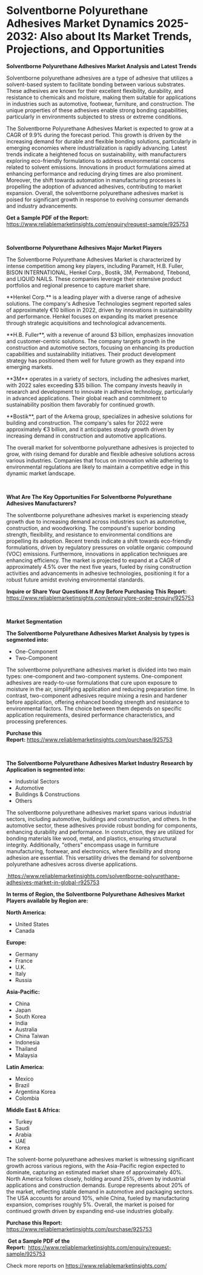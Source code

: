 <p><h1>Solventborne Polyurethane Adhesives Market Dynamics 2025-2032: Also about Its Market Trends, Projections, and Opportunities</h1></p><p><strong>Solventborne Polyurethane Adhesives Market Analysis and Latest Trends</strong></p>
<p><p>Solventborne polyurethane adhesives are a type of adhesive that utilizes a solvent-based system to facilitate bonding between various substrates. These adhesives are known for their excellent flexibility, durability, and resistance to chemicals and moisture, making them suitable for applications in industries such as automotive, footwear, furniture, and construction. The unique properties of these adhesives enable strong bonding capabilities, particularly in environments subjected to stress or extreme conditions.</p><p>The Solventborne Polyurethane Adhesives Market is expected to grow at a CAGR of 9.9% during the forecast period. This growth is driven by the increasing demand for durable and flexible bonding solutions, particularly in emerging economies where industrialization is rapidly advancing. Latest trends indicate a heightened focus on sustainability, with manufacturers exploring eco-friendly formulations to address environmental concerns related to solvent emissions. Innovations in product formulations aimed at enhancing performance and reducing drying times are also prominent. Moreover, the shift towards automation in manufacturing processes is propelling the adoption of advanced adhesives, contributing to market expansion. Overall, the solventborne polyurethane adhesives market is poised for significant growth in response to evolving consumer demands and industry advancements.</p></p>
<p><strong>Get a Sample PDF of the Report:&nbsp;</strong> <a href="https://www.reliablemarketinsights.com/enquiry/request-sample/925753?utm_campaign=2013&utm_medium=2&utm_source=Github&utm_content=ia&utm_term=24032025&utm_id=solventborne-polyurethane-adhesives">https://www.reliablemarketinsights.com/enquiry/request-sample/925753</a></p>
<p>&nbsp;</p>
<p><strong>Solventborne Polyurethane Adhesives Major Market Players</strong></p>
<p><p>The Solventborne Polyurethane Adhesives Market is characterized by intense competition among key players, including Paramelt, H.B. Fuller, BISON INTERNATIONAL, Henkel Corp., Bostik, 3M, Permabond, Titebond, and LIQUID NAILS. These companies leverage their extensive product portfolios and regional presence to capture market share.</p><p>**Henkel Corp.** is a leading player with a diverse range of adhesive solutions. The company's Adhesive Technologies segment reported sales of approximately €10 billion in 2022, driven by innovations in sustainability and performance. Henkel focuses on expanding its market presence through strategic acquisitions and technological advancements.</p><p>**H.B. Fuller**, with a revenue of around $3 billion, emphasizes innovation and customer-centric solutions. The company targets growth in the construction and automotive sectors, focusing on enhancing its production capabilities and sustainability initiatives. Their product development strategy has positioned them well for future growth as they expand into emerging markets.</p><p>**3M** operates in a variety of sectors, including the adhesives market, with 2022 sales exceeding $35 billion. The company invests heavily in research and development to innovate in adhesive technology, particularly in advanced applications. Their global reach and commitment to sustainability position them favorably for continued growth.</p><p>**Bostik**, part of the Arkema group, specializes in adhesive solutions for building and construction. The company's sales for 2022 were approximately €3 billion, and it anticipates steady growth driven by increasing demand in construction and automotive applications.</p><p>The overall market for solventborne polyurethane adhesives is projected to grow, with rising demand for durable and flexible adhesive solutions across various industries. Companies that focus on innovation while adhering to environmental regulations are likely to maintain a competitive edge in this dynamic market landscape.</p></p>
<p>&nbsp;</p>
<p><strong>What Are The Key Opportunities For Solventborne Polyurethane Adhesives Manufacturers?</strong></p>
<p><p>The solventborne polyurethane adhesives market is experiencing steady growth due to increasing demand across industries such as automotive, construction, and woodworking. The compound's superior bonding strength, flexibility, and resistance to environmental conditions are propelling its adoption. Recent trends indicate a shift towards eco-friendly formulations, driven by regulatory pressures on volatile organic compound (VOC) emissions. Furthermore, innovations in application techniques are enhancing efficiency. The market is projected to expand at a CAGR of approximately 4.5% over the next five years, fueled by rising construction activities and advancements in adhesive technologies, positioning it for a robust future amidst evolving environmental standards.</p></p>
<p><strong>Inquire or Share Your Questions If Any Before Purchasing This Report:</strong> <a href="https://www.reliablemarketinsights.com/enquiry/pre-order-enquiry/925753?utm_campaign=2013&utm_medium=2&utm_source=Github&utm_content=ia&utm_term=24032025&utm_id=solventborne-polyurethane-adhesives">https://www.reliablemarketinsights.com/enquiry/pre-order-enquiry/925753</a></p>
<p>&nbsp;</p>
<p><strong>Market Segmentation</strong></p>
<p><strong>The Solventborne Polyurethane Adhesives Market Analysis by types is segmented into:</strong></p>
<p><ul><li>One-Component</li><li>Two-Component</li></ul></p>
<p><p>The solventborne polyurethane adhesives market is divided into two main types: one-component and two-component systems. One-component adhesives are ready-to-use formulations that cure upon exposure to moisture in the air, simplifying application and reducing preparation time. In contrast, two-component adhesives require mixing a resin and hardener before application, offering enhanced bonding strength and resistance to environmental factors. The choice between them depends on specific application requirements, desired performance characteristics, and processing preferences.</p></p>
<p><strong>Purchase this Report:&nbsp;</strong><a href="https://www.reliablemarketinsights.com/purchase/925753?utm_campaign=2013&utm_medium=2&utm_source=Github&utm_content=ia&utm_term=24032025&utm_id=solventborne-polyurethane-adhesives">https://www.reliablemarketinsights.com/purchase/925753</a></p>
<p>&nbsp;</p>
<p><strong>The Solventborne Polyurethane Adhesives Market Industry Research by Application is segmented into:</strong></p>
<p><ul><li>Industrial Sectors</li><li>Automotive</li><li>Buildings & Constructions</li><li>Others</li></ul></p>
<p><p>The solventborne polyurethane adhesives market spans various industrial sectors, including automotive, buildings and construction, and others. In the automotive sector, these adhesives provide robust bonding for components, enhancing durability and performance. In construction, they are utilized for bonding materials like wood, metal, and plastics, ensuring structural integrity. Additionally, "others" encompass usage in furniture manufacturing, footwear, and electronics, where flexibility and strong adhesion are essential. This versatility drives the demand for solventborne polyurethane adhesives across diverse applications.</p></p>
<p><a href="https://www.reliablemarketinsights.com/solventborne-polyurethane-adhesives-market-in-global-r925753?utm_campaign=2013&utm_medium=2&utm_source=Github&utm_content=ia&utm_term=24032025&utm_id=solventborne-polyurethane-adhesives">&nbsp;https://www.reliablemarketinsights.com/solventborne-polyurethane-adhesives-market-in-global-r925753</a></p>
<p><strong>In terms of Region, the Solventborne Polyurethane Adhesives Market Players available by Region are:</strong></p>
<p>
    <p> <strong> North America: </strong>
        <ul>
            <li>United States</li>
            <li>Canada</li>
        </ul>
        </p> 
    <p> <strong> Europe: </strong>
        <ul>
            <li>Germany</li>
            <li>France</li>
            <li>U.K.</li>
            <li>Italy</li>
            <li>Russia</li>
        </ul>
        </p> 
    <p> <strong> Asia-Pacific: </strong>
        <ul>
            <li>China</li>
            <li>Japan</li>
            <li>South Korea</li>
            <li>India</li>
            <li>Australia</li>
            <li>China Taiwan</li>
            <li>Indonesia</li>
            <li>Thailand</li>
            <li>Malaysia</li>
        </ul>
        </p> 
    <p> <strong> Latin America: </strong>
        <ul>
            <li>Mexico</li>
            <li>Brazil</li>
            <li>Argentina Korea</li>
            <li>Colombia</li>
        </ul>
        </p> 
    <p> <strong> Middle East & Africa: </strong>
        <ul>
            <li>Turkey</li>
            <li>Saudi</li>
            <li>Arabia</li>
            <li>UAE</li>
            <li>Korea</li>
        </ul>
    </p>
    </p>
<p><p>The solvent-borne polyurethane adhesives market is witnessing significant growth across various regions, with the Asia-Pacific region expected to dominate, capturing an estimated market share of approximately 40%. North America follows closely, holding around 25%, driven by industrial applications and construction demands. Europe represents about 20% of the market, reflecting stable demand in automotive and packaging sectors. The USA accounts for around 10%, while China, fueled by manufacturing expansion, comprises roughly 5%. Overall, the market is poised for continued growth driven by expanding end-use industries globally.</p></p>
<p><strong>Purchase this Report: </strong><a href="https://www.reliablemarketinsights.com/purchase/925753?utm_campaign=2013&utm_medium=2&utm_source=Github&utm_content=ia&utm_term=24032025&utm_id=solventborne-polyurethane-adhesives">https://www.reliablemarketinsights.com/purchase/925753</a></p>
<p>&nbsp;<strong>Get a Sample PDF of the Report:&nbsp;&nbsp;</strong><a href="https://www.reliablemarketinsights.com/enquiry/request-sample/925753?utm_campaign=2013&utm_medium=2&utm_source=Github&utm_content=ia&utm_term=24032025&utm_id=solventborne-polyurethane-adhesives">https://www.reliablemarketinsights.com/enquiry/request-sample/925753</a></p>
<p><strong></strong></p>
<p>Check more reports on <a href="https://www.reliablemarketinsights.com/?utm_campaign=2013&utm_medium=2&utm_source=Github&utm_content=ia&utm_term=24032025&utm_id=solventborne-polyurethane-adhesives">https://www.reliablemarketinsights.com/</a></p>